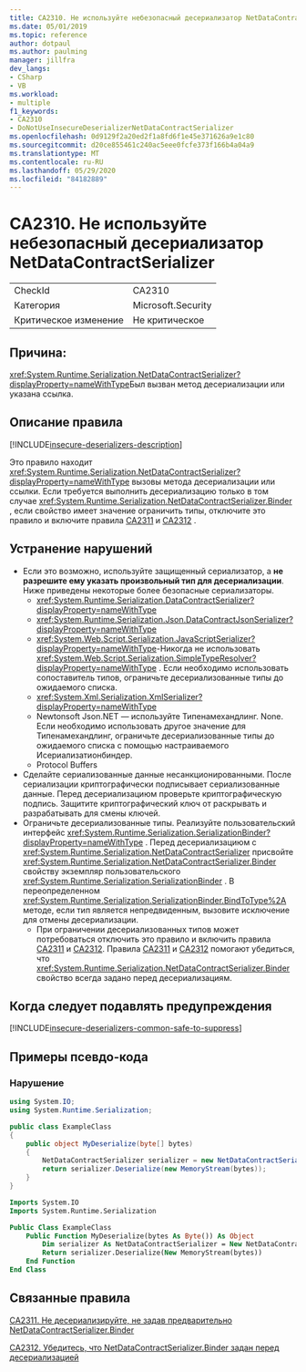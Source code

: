 ```yaml
---
title: CA2310. Не используйте небезопасный десериализатор NetDataContractSerializer
ms.date: 05/01/2019
ms.topic: reference
author: dotpaul
ms.author: paulming
manager: jillfra
dev_langs:
- CSharp
- VB
ms.workload:
- multiple
f1_keywords:
- CA2310
- DoNotUseInsecureDeserializerNetDataContractSerializer
ms.openlocfilehash: 0d9129f2a20ed2f1a8fd6f1e45e371626a9e1c80
ms.sourcegitcommit: d20ce855461c240ac5eee0fcfe373f166b4a04a9
ms.translationtype: MT
ms.contentlocale: ru-RU
ms.lasthandoff: 05/29/2020
ms.locfileid: "84182889"
---
```

# <a name="ca2310-do-not-use-insecure-deserializer-netdatacontractserializer"></a>CA2310. Не используйте небезопасный десериализатор NetDataContractSerializer

|||
|-|-|
|CheckId|CA2310|
|Категория|Microsoft.Security|
|Критическое изменение|Не критическое|

## <a name="cause"></a>Причина:

<xref:System.Runtime.Serialization.NetDataContractSerializer?displayProperty=nameWithType>Был вызван метод десериализации или указана ссылка.

## <a name="rule-description"></a>Описание правила

[!INCLUDE[insecure-deserializers-description](includes/insecure-deserializers-description-md.md)]

Это правило находит <xref:System.Runtime.Serialization.NetDataContractSerializer?displayProperty=nameWithType> вызовы метода десериализации или ссылки. Если требуется выполнить десериализацию только в том случае <xref:System.Runtime.Serialization.NetDataContractSerializer.Binder> , если свойство имеет значение ограничить типы, отключите это правило и включите правила [CA2311](ca2311.md) и [CA2312](ca2312.md) .

## <a name="how-to-fix-violations"></a>Устранение нарушений

- Если это возможно, используйте защищенный сериализатор, а **не разрешите ему указать произвольный тип для десериализации**. Ниже приведены некоторые более безопасные сериализаторы.
  - <xref:System.Runtime.Serialization.DataContractSerializer?displayProperty=nameWithType>
  - <xref:System.Runtime.Serialization.Json.DataContractJsonSerializer?displayProperty=nameWithType>
  - <xref:System.Web.Script.Serialization.JavaScriptSerializer?displayProperty=nameWithType>-Никогда не использовать <xref:System.Web.Script.Serialization.SimpleTypeResolver?displayProperty=nameWithType> . Если необходимо использовать сопоставитель типов, ограничьте десериализованные типы до ожидаемого списка.
  - <xref:System.Xml.Serialization.XmlSerializer?displayProperty=nameWithType>
  - Newtonsoft Json.NET — используйте Типенамехандлинг. None. Если необходимо использовать другое значение для Типенамехандлинг, ограничьте десериализованные типы до ожидаемого списка с помощью настраиваемого Исериализатионбиндер.
  - Protocol Buffers
- Сделайте сериализованные данные несанкционированными. После сериализации криптографически подписывает сериализованные данные. Перед десериализациюм проверьте криптографическую подпись. Защитите криптографический ключ от раскрывать и разрабатывать для смены ключей.
- Ограничьте десериализованные типы. Реализуйте пользовательский интерфейс <xref:System.Runtime.Serialization.SerializationBinder?displayProperty=nameWithType> . Перед десериализациюм с <xref:System.Runtime.Serialization.NetDataContractSerializer> присвойте <xref:System.Runtime.Serialization.NetDataContractSerializer.Binder> свойству экземпляр пользовательского <xref:System.Runtime.Serialization.SerializationBinder> . В переопределенном <xref:System.Runtime.Serialization.SerializationBinder.BindToType%2A> методе, если тип является непредвиденным, вызовите исключение для отмены десериализации.
  - При ограничении десериализованных типов может потребоваться отключить это правило и включить правила [CA2311](ca2311.md) и [CA2312](ca2312.md). Правила [CA2311](ca2311.md) и [CA2312](ca2312.md) помогают убедиться, что <xref:System.Runtime.Serialization.NetDataContractSerializer.Binder> свойство всегда задано перед десериализациям.

## <a name="when-to-suppress-warnings"></a>Когда следует подавлять предупреждения

[!INCLUDE[insecure-deserializers-common-safe-to-suppress](includes/insecure-deserializers-common-safe-to-suppress-md.md)]

## <a name="pseudo-code-examples"></a>Примеры псевдо-кода

### <a name="violation"></a>Нарушение

```csharp
using System.IO;
using System.Runtime.Serialization;

public class ExampleClass
{
    public object MyDeserialize(byte[] bytes)
    {
        NetDataContractSerializer serializer = new NetDataContractSerializer();
        return serializer.Deserialize(new MemoryStream(bytes));
    }
}
```

```vb
Imports System.IO
Imports System.Runtime.Serialization

Public Class ExampleClass
    Public Function MyDeserialize(bytes As Byte()) As Object
        Dim serializer As NetDataContractSerializer = New NetDataContractSerializer()
        Return serializer.Deserialize(New MemoryStream(bytes))
    End Function
End Class
```

## <a name="related-rules"></a>Связанные правила

[CA2311. Не десериализируйте, не задав предварительно NetDataContractSerializer.Binder](ca2311.md)

[CA2312. Убедитесь, что NetDataContractSerializer.Binder задан перед десериализацией](ca2312.md)
